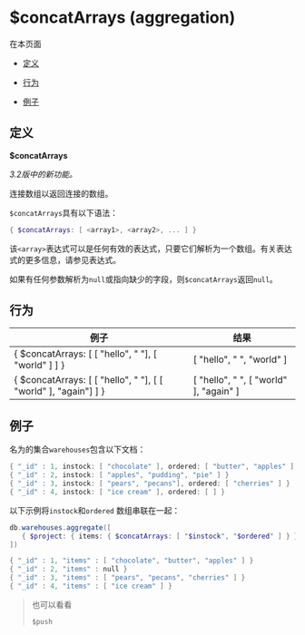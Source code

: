 # [ ](#)$concatArrays (aggregation)
[]()

在本页面

*   [定义](#definition)

*   [行为](#behavior)

*   [例子](#example)

## <span id="definition">定义</span>

**$concatArrays**

*3.2版中的新功能。*

连接数组以返回连接的数组。

`$concatArrays`具有以下语法：

```powershell
{ $concatArrays: [ <array1>, <array2>, ... ] }
```

该`<array>`表达式可以是任何有效的表达式，只要它们解析为一个数组。有关表达式的更多信息，请参见表达式。

如果有任何参数解析为`null`或指向缺少的字段，则`$concatArrays`返回`null`。

## <span id="behavior">行为</span>

| 例子                                                         | 结果                                   |
| ------------------------------------------------------------ | -------------------------------------- |
| { $concatArrays: [    [ "hello", " "], [ "world" ] ] }       | [ "hello", " ", "world" ]              |
| { $concatArrays: [    [ "hello", " "],    [ [ "world" ], "again"] ] } | [ "hello", " ", [ "world" ], "again" ] |

## <span id="example">例子</span>

名为的集合`warehouses`包含以下文档：

```powershell
{ "_id" : 1, instock: [ "chocolate" ], ordered: [ "butter", "apples" ] }
{ "_id" : 2, instock: [ "apples", "pudding", "pie" ] }
{ "_id" : 3, instock: [ "pears", "pecans"], ordered: [ "cherries" ] }
{ "_id" : 4, instock: [ "ice cream" ], ordered: [ ] }
```

以下示例将`instock`和`ordered` 数组串联在一起：

```powershell
db.warehouses.aggregate([
   { $project: { items: { $concatArrays: [ "$instock", "$ordered" ] } } }
])
```

```powershell
{ "_id" : 1, "items" : [ "chocolate", "butter", "apples" ] }
{ "_id" : 2, "items" : null }
{ "_id" : 3, "items" : [ "pears", "pecans", "cherries" ] }
{ "_id" : 4, "items" : [ "ice cream" ] }
```

> 也可以看看
> 
> `$push`
